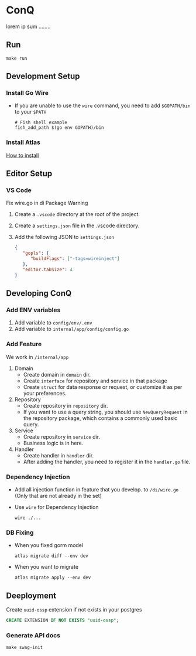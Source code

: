 # ConQ

lorem ip sum ........

## Run

```
make run
```

## Development Setup

### Install Go Wire

-  If you are unable to use the `wire` command, you need to add `$GOPATH/bin` to your `$PATH`
   ```shell
   # Fish shell example
   fish_add_path $(go env GOPATH)/bin
   ```

### Install Atlas

[How to install](https://atlasgo.io/guides/orms/gorm#installation)

## Editor Setup

### VS Code

Fix wire.go in di Package Warning

1. Create a `.vscode` directory at the root of the project.
2. Create a `settings.json` file in the .vscode directory.
3. Add the following JSON to `settings.json`

   ```json
   {
      "gopls": {
         "buildFlags": ["-tags=wireinject"]
      },
      "editor.tabSize": 4
   }
   ```

## Developing ConQ

### Add ENV variables

1. Add variable to `config/env/.env`
2. Add variable to `internal/app/config/config.go`

### Add Feature

We work in `/internal/app`

1. Domain
   -  Create domain in `domain` dir.
   -  Create `interface` for repository and service in that package
   -  Create `struct` for data response or request, or customize it as per your preferences.
2. Repository
   -  Create repository in `repository` dir.
   -  If you want to use a query string, you should use `NewQueryRequest` in the repository package, which contains a commonly used basic query.
3. Service
   -  Create repository in `service` dir.
   -  Business logic is in here.
4. Handler
   -  Create handler in `handler` dir.
   -  After adding the handler, you need to register it in the `handler.go` file.

### Dependency Injection

-  Add all injection function in feature that you develop. to `/di/wire.go` (Only that are not already in the set)
-  Use `wire` for Dependency Injection

   ```shell
   wire ./...
   ```

### DB Fixing

-  When you fixed gorm model

   ```shell
   atlas migrate diff --env dev
   ```

-  When you want to migrate
   ```shell
   atlas migrate apply --env dev
   ```

## Deeployment

Create `uuid-ossp` extension if not exists in your postgres

```sql
CREATE EXTENSION IF NOT EXISTS "uuid-ossp";
```

### Generate API docs

```
make swag-init
```
